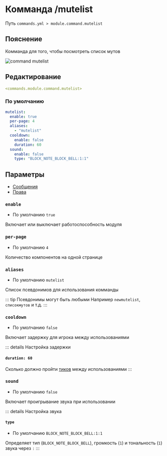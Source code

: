 # Комманда /mutelist
Путь `commands.yml > module.command.mutelist`

## Пояснение
Комманда для того, чтобы посмотреть список мутов

![command mutelist](/commandmutelist.png)

## Редактирование
```yaml
<commands.module.command.mutelist>
```

### По умолчанию
```yaml
mutelist:
  enable: true
  per-page: 4
  aliases:
    - "mutelist"
  cooldown:
    enable: false
    duration: 60
  sound:
    enable: false
    type: "BLOCK_NOTE_BLOCK_BELL:1:1"
```

## Параметры

- [Сообщения](/ru/messages/ru_ru/module/command/mutelist/)
- [Права](/ru/permissions/module/command/mutelist/)

### `enable`
- По умолчанию `true`

Включает или выключает работоспособность модуля

### `per-page`
- По умолчанию `4`

Количество компонентов на одной странице

### `aliases`
- По умолчанию `mutelist`

Список псевдонимов для использования комманды

::: tip Псевдонимы могут быть любыми
Например `newmutelist`, `списокмутов` и т.д.
:::

### `cooldown`
- По умолчанию `false`

Включает задержку для игрока между использованиями

::: details Настройка задержки
#### `duration: 60`

Сколько должно пройти [тиков](https://ru.minecraft.wiki/w/%D0%A2%D0%B0%D0%BA%D1%82) между использованиями
:::

### `sound`
- По умолчанию `false`

Включает проигрывание звука при использовании

::: details Настройка звука
#### `type`
- По умолчанию `BLOCK_NOTE_BLOCK_BELL:1:1`

Определяет тип (`BLOCK_NOTE_BLOCK_BELL`), громкость (`1`) и тональность (`1`) звука через `:`
:::
